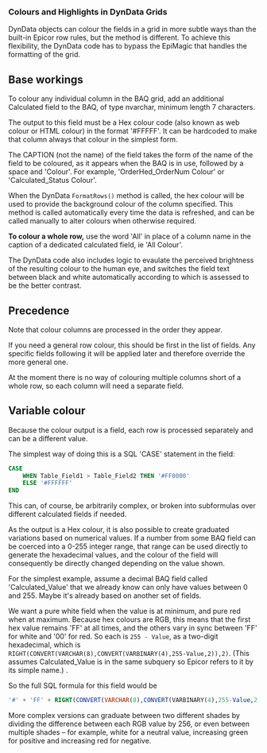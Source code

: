 ### Colours and Highlights in DynData Grids

DynData objects can colour the fields in a grid in more subtle ways than the built-in Epicor row rules, but the method is different. To achieve this flexibility, the DynData code has to bypass the EpiMagic that handles the formatting of the grid.  

## Base workings  

To colour any individual column in the BAQ grid, add an additional Calculated field to the BAQ, of type nvarchar, minimum length 7 characters.  

The output to this field must be a Hex colour code (also known as web colour or HTML colour) in the format '#FFFFF'. It can be hardcoded to make that column always that colour in the simplest form.  

The CAPTION (not the name) of the field takes the form of the name of the field to be coloured, as it appears when the BAQ is in use, followed by a space and 'Colour'. For example, 'OrderHed_OrderNum Colour' or 'Calculated_Status Colour'.  

When the DynData `FormatRows()` method is called, the hex colour will be used to provide the background colour of the column specified. This method is called automatically every time the data is refreshed, and can be called manually to alter colours when otherwise required.  

**To colour a whole row,** use the word 'All' in place of a column name in the caption of a dedicated calculated field, ie 'All Colour'.  

The DynData code also includes logic to evaulate the perceived brightness of the resulting colour to the human eye, and switches the field text between black and white automatically according to which is assessed to be the better contrast.

## Precedence  

Note that colour columns are processed in the order they appear.  

If you need a general row colour, this should be first in the list of fields. Any specific fields following it will be applied later and therefore override the more general one.  

At the moment there is no way of colouring multiple columns short of a whole row, so each column will need a separate field.  

## Variable colour  

Because the colour output is a field, each row is processed separately and can be a different value.  

The simplest way of doing this is a SQL 'CASE' statement in the field:

```sql
CASE
    WHEN Table_Field1 > Table_Field2 THEN '#FF0000'
    ELSE '#FFFFFF'
END
```

This can, of course, be arbitrarily complex, or broken into subformulas over different calculated fields if needed.  

As the output is a Hex colour, it is also possible to create graduated variations based on numerical values. If a number from some BAQ field can be coerced into a 0-255 integer range, that range can be used directly to generate the hexadecimal values, and the colour of the field will consequently be directly changed depending on the value shown.  

For the simplest example, assume a decimal BAQ field called 'Calculated_Value' that we already know can only have values between 0 and 255. Maybe it's already based on another set of fields.  

We want a pure white field when the value is at minimum, and pure red when at maximum. Because hex colours are RGB, this means that the first hex value remains 'FF' at all times, and the others vary in sync between 'FF' for white and '00' for red. So each is `255 - Value`, as a two-digit hexadecimal, which is `RIGHT(CONVERT(VARCHAR(8),CONVERT(VARBINARY(4),255-Value,2)),2)`. (This assumes Calculated_Value is in the same subquery so Epicor refers to it by its simple name.) . 

So the full SQL formula for this field would be

```sql
'#' + 'FF' + RIGHT(CONVERT(VARCHAR(8),CONVERT(VARBINARY(4),255-Value,2)),2) + RIGHT(CONVERT(VARCHAR(8),CONVERT(VARBINARY(4),255-Value,2)),2)
```

More complex versions can graduate between two different shades by dividing the difference between each RGB value by 256, or even between multiple shades – for example, white for a neutral value, increasing green for positive and increasing red for negative.